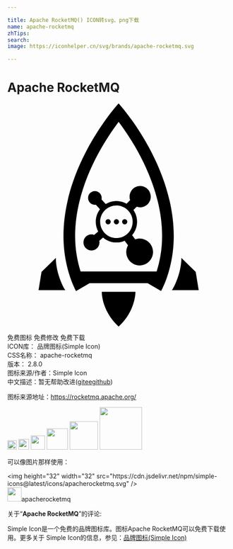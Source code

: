 ```yaml
---

title: Apache RocketMQ() ICON转svg、png下载
name: apache-rocketmq
zhTips: 
search: 
image: https://iconhelper.cn/svg/brands/apache-rocketmq.svg

---
```


# Apache RocketMQ  <small style="font-size: 60%;font-weight: 100"></small>

<div id="svg" class="svg-wrap">
<svg role="img" viewBox="0 0 24 24" xmlns="http://www.w3.org/2000/svg"><title>Apache RocketMQ icon</title><path d="M12,24c-1.89-1.755-1.813-3.743-1.813-3.743h3.626C13.813,20.257,13.89,22.245,12,24z M12,1.988 c-1.595,2.106-4.693,6.893-4.693,12.291c0,1.562,0.293,2.87,0.589,3.793h8.208c0.296-0.923,0.589-2.231,0.589-3.793 C16.693,8.881,13.595,4.094,12,1.988z M17.95,14.279c0,3.556-1.363,5.903-1.363,5.903l-1.458-0.853H8.871l-1.458,0.853 c0,0-1.363-2.347-1.363-5.903C6.05,6.446,11.998,0.002,12,0C12.002,0.002,17.95,6.446,17.95,14.279z M18.773,16.614 c0,1.363-0.605,2.845-1.022,3.47h2.889l-0.32-1.965L18.773,16.614z M3.68,18.12l-0.32,1.965h2.889 c-0.418-0.625-1.022-2.107-1.022-3.47L3.68,18.12z M10.867,12.448c-0.154,0-0.279,0.125-0.279,0.279s0.125,0.279,0.279,0.279 s0.279-0.125,0.279-0.279S11.021,12.448,10.867,12.448z M11.762,12.448c-0.154,0-0.279,0.125-0.279,0.279s0.125,0.279,0.279,0.279 s0.279-0.125,0.279-0.279S11.916,12.448,11.762,12.448z M12.657,12.448c-0.154,0-0.279,0.125-0.279,0.279s0.125,0.279,0.279,0.279 s0.279-0.125,0.279-0.279S12.811,12.448,12.657,12.448z M15.715,15.98c0,0.799-0.647,1.446-1.446,1.446 c-0.799,0-1.446-0.647-1.446-1.446c0-0.262,0.071-0.507,0.192-0.719l-0.361-0.493c-0.273,0.12-0.575,0.187-0.892,0.187 c-0.551,0-1.054-0.201-1.443-0.532l-0.403,0.35c0.013,0.059,0.02,0.119,0.02,0.181c0,0.478-0.387,0.865-0.865,0.865 c-0.478,0-0.865-0.387-0.865-0.865s0.387-0.865,0.865-0.865c0.104,0,0.202,0.021,0.294,0.055l0.429-0.373 c-0.166-0.312-0.261-0.667-0.261-1.045c0-0.506,0.171-0.971,0.455-1.345l-0.451-0.49c-0.033,0.004-0.065,0.01-0.098,0.01 c-0.406,0-0.735-0.329-0.735-0.735c0-0.406,0.329-0.735,0.735-0.735c0.406,0,0.735,0.329,0.735,0.735 c0,0.055-0.007,0.109-0.019,0.161l0.455,0.495c0.337-0.204,0.73-0.324,1.153-0.324c0.398,0,0.771,0.106,1.094,0.288l0.385-0.385 c-0.04-0.116-0.063-0.241-0.063-0.371c0-0.632,0.512-1.144,1.144-1.144c0.632,0,1.144,0.512,1.144,1.144 c0,0.632-0.512,1.144-1.144,1.144c-0.13,0-0.255-0.023-0.371-0.063l-0.353,0.353c0.247,0.359,0.393,0.793,0.393,1.262 c0,0.551-0.201,1.054-0.531,1.442l0.329,0.449c0.151-0.053,0.312-0.084,0.481-0.084C15.068,14.534,15.715,15.182,15.715,15.98z M11.762,14.481c0.969,0,1.754-0.785,1.754-1.754c0-0.969-0.785-1.754-1.754-1.754c-0.969,0-1.754,0.785-1.754,1.754 C10.008,13.695,10.793,14.481,11.762,14.481z"/></svg>
</div>
<detail full-name='apache-rocketmq'></detail>

<div class="detail-page">
<p>
<span><span class="badge-success badge">免费图标</span> <span class="badge-success badge">免费修改</span>  <span class="badge-success badge">免费下载</span> </span>
<br/>
<span>
ICON库：
<span class="badge-secondary badge">品牌图标(Simple Icon)</span> 
</span>
<br/>
<span>
CSS名称：
<span class="badge-secondary badge">apache-rocketmq</span> 
</span>

<br/>
<span>
版本：
<span class="badge-secondary badge">2.8.0</span> 
</span>
<br/>
<span>图标来源/作者：<span class="badge-light badge">Simple Icon</span></span> 
<br/>
<span class="zh-detail">中文描述：暂无<span class="help-link"><span>帮助改进</span>(<a href="https://gitee.com/liuwave/icon-helper/edit/master/json/brands/apache-rocketmq.json" target="_blank" rel="noopener noreferrer">gitee</a><a href="https://github.com/liuwave/icon-helper/edit/master/json/brands/apache-rocketmq.json" target="_blank" rel="noopener noreferrer">github</a></span>)</span><br/>
</p>
</div><div class="description description alert alert-light"><p>图标来源地址：<a href="https://rocketmq.apache.org/" target="_blank" rel="noopener noreferrer">https://rocketmq.apache.org/</a></p></div>
<div class="alert alert-dark">
<img height="21" width="21" src="https://cdn.jsdelivr.net/npm/simple-icons@latest/icons/apacherocketmq.svg" />
<img height="24" width="24" src="https://cdn.jsdelivr.net/npm/simple-icons@latest/icons/apacherocketmq.svg" />
<img height="32" width="32" src="https://cdn.jsdelivr.net/npm/simple-icons@latest/icons/apacherocketmq.svg" />
<img height="48" width="48" src="https://cdn.jsdelivr.net/npm/simple-icons@latest/icons/apacherocketmq.svg" />
<img height="64" width="64" src="https://cdn.jsdelivr.net/npm/simple-icons@latest/icons/apacherocketmq.svg" />
<img height="96" width="96" src="https://cdn.jsdelivr.net/npm/simple-icons@latest/icons/apacherocketmq.svg" />

</div>
<div>
  <p>可以像图片那样使用：    
  </p>
  <div class="alert alert-primary" style="font-size: 14px">
    &lt;img height="32" width="32" src="https://cdn.jsdelivr.net/npm/simple-icons@latest/icons/apacherocketmq.svg" /&gt;
    <copy-btn content='<img height="32" width="32" src="https://cdn.jsdelivr.net/npm/simple-icons@latest/icons/apacherocketmq.svg" />'></copy-btn>
  </div>
  <div class="alert alert-secondary">
    <img height="32" width="32" src="https://cdn.jsdelivr.net/npm/simple-icons@latest/icons/apacherocketmq.svg" />apacherocketmq
    <copy-btn content="apacherocketmq" btn-title="复制图标名称"></copy-btn>
  </div>
</div>
<div class="icon-detail__container">
<p>关于“<b>Apache RocketMQ</b>”的评论:</p>
</div>
<Vssue title="关于“Apache RocketMQ”的评论" />
<div><p>Simple Icon是一个免费的品牌图标库。图标Apache RocketMQ可以免费下载使用。更多关于  Simple Icon的信息，参见：<a target="_blank" href="https://iconhelper.cn/brands.html">品牌图标(Simple Icon)</a>
</p></div>
